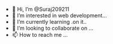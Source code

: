 - 👋 Hi, I’m @Suraj209211
- 👀 I’m interested in web development...
- 🌱 I’m currently learning .on it..
- 💞️ I’m looking to collaborate on ...
- 📫 How to reach me ...

<!---
Suraj209211/Suraj209211 is a ✨ special ✨ repository because its `README.md` (this file) appears on your GitHub profile.
You can click the Preview link to take a look at your changes.
--->
